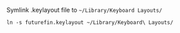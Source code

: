Symlink .keylayout file to `~/Library/Keyboard Layouts/`

`ln -s futurefin.keylayout ~/Library/Keyboard\ Layouts/`
